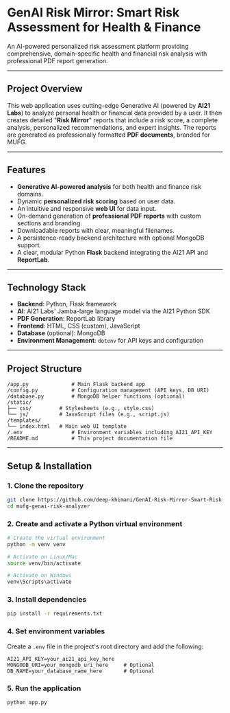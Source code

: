 # GenAI Risk Mirror: Smart Risk Assessment for Health & Finance

An AI-powered personalized risk assessment platform providing comprehensive, domain-specific health and financial risk analysis with professional PDF report generation.

-----

## Project Overview

This web application uses cutting-edge Generative AI (powered by **AI21 Labs**) to analyze personal health or financial data provided by a user. It then creates detailed "**Risk Mirror**" reports that include a risk score, a complete analysis, personalized recommendations, and expert insights. The reports are generated as professionally formatted **PDF documents**, branded for MUFG.

-----

## Features

  - **Generative AI-powered analysis** for both health and finance risk domains.
  - Dynamic **personalized risk scoring** based on user data.
  - An intuitive and responsive **web UI** for data input.
  - On-demand generation of **professional PDF reports** with custom sections and branding.
  - Downloadable reports with clear, meaningful filenames.
  - A persistence-ready backend architecture with optional MongoDB support.
  - A clear, modular Python **Flask** backend integrating the AI21 API and **ReportLab**.

-----

## Technology Stack

  - **Backend**: Python, Flask framework
  - **AI**: AI21 Labs' Jamba-large language model via the AI21 Python SDK
  - **PDF Generation**: ReportLab library
  - **Frontend**: HTML, CSS (custom), JavaScript
  - **Database** (optional): MongoDB
  - **Environment Management**: `dotenv` for API keys and configuration

-----

## Project Structure

```
/app.py              # Main Flask backend app
/config.py           # Configuration management (API keys, DB URI)
/database.py         # MongoDB helper functions (optional)
/static/
├── css/         # Stylesheets (e.g., style.css)
└── js/          # JavaScript files (e.g., script.js)
/templates/
└── index.html   # Main web UI template
/.env                # Environment variables including AI21_API_KEY
/README.md           # This project documentation file
```

-----

## Setup & Installation

### 1\. Clone the repository

```bash
git clone https://github.com/deep-khimani/GenAI-Risk-Mirror-Smart-Risk-Assessment-for-Health-Finance.git
cd mufg-genai-risk-analyzer
```

### 2\. Create and activate a Python virtual environment

```bash
# Create the virtual environment
python -m venv venv

# Activate on Linux/Mac
source venv/bin/activate

# Activate on Windows
venv\Scripts\activate
```

### 3\. Install dependencies

```bash
pip install -r requirements.txt
```

### 4\. Set environment variables

Create a `.env` file in the project's root directory and add the following:

```
AI21_API_KEY=your_ai21_api_key_here
MONGODB_URI=your_mongodb_uri_here     # Optional
DB_NAME=your_database_name_here       # Optional
```

### 5\. Run the application

```bash
python app.py
```

